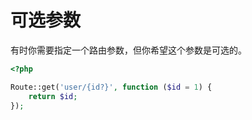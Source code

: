 # 可选参数

有时你需要指定一个路由参数，但你希望这个参数是可选的。

```php
<?php

Route::get('user/{id?}', function ($id = 1) {
    return $id;
});

```

